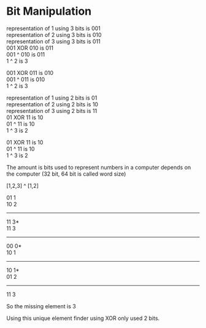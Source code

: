 # Bit Manipulation

representation of 1 using 3 bits is 001  
representation of 2 using 3 bits is 010  
representation of 3 using 3 bits is 011  
001 XOR 010 is 011  
001    ^    010 is 011  
1 ^ 2 is 3

001 XOR 011 is 010  
001    ^    011 is 010  
1 ^ 2 is 3

representation of 1 using 2 bits is 01  
representation of 2 using 2 bits is 10  
representation of 3 using 2 bits is 11  
01 XOR 11 is 10  
01    ^    11 is 10  
1 ^ 3 is 2

01 XOR 11 is 10  
01    ^    11 is 10  
1 ^ 3 is 2

The amount is bits used to represent numbers in a computer depends on the computer (32 bit, 64 bit is called word size)

[1,2,3] ^ [1,2]

01		1  
10		2
___  
11		3*  
11		3
___  
00		0*  
10		1
___  
10		1*  
01		2
___  
11		3

So the missing element is 3

Using this unique element finder using XOR only used 2 bits.